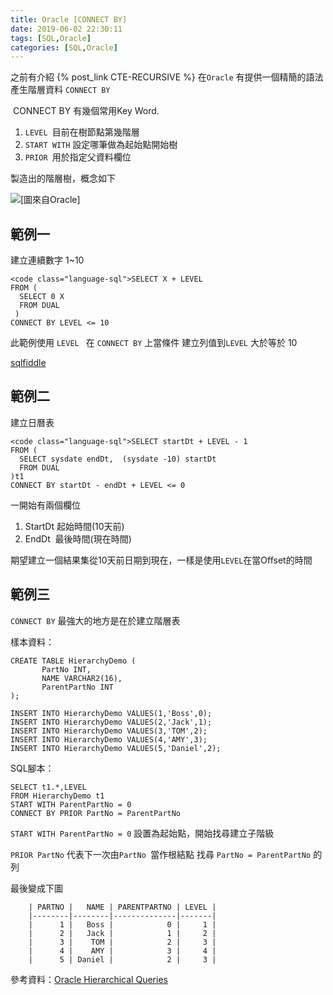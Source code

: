 ```yaml
---
title: Oracle [CONNECT BY]
date: 2019-06-02 22:30:11
tags: [SQL,Oracle]
categories: [SQL,Oracle]
---
```


之前有介紹 {% post_link CTE-RECURSIVE %} 在`Oracle` 有提供一個精簡的語法產生階層資料 `CONNECT BY`

 CONNECT BY 有幾個常用Key Word.

1.  `LEVEL `目前在樹節點第幾階層
2.  `START WITH` 設定哪筆做為起始點開始樹
3.  `PRIOR `用於指定父資料欄位

製造出的階層樹，概念如下

![](https://docs.oracle.com/cd/B19306_01/server.102/b14200/img/sqlrf002.gif)[圖來自Oracle]

## 範例一

<div class="note note--normal">建立連續數字 1~10</div>

    <code class="language-sql">SELECT X + LEVEL
    FROM (
      SELECT 0 X 
      FROM DUAL
     )
    CONNECT BY LEVEL <= 10

此範例使用 `LEVEL ` 在 `CONNECT BY` 上當條件 建立列值到`LEVEL` 大於等於 10

[sqlfiddle](https://rextester.com/WLJA28068)

## 範例二

建立日曆表

    <code class="language-sql">SELECT startDt + LEVEL - 1
    FROM (
      SELECT sysdate endDt,  (sysdate -10) startDt
      FROM DUAL
    )t1
    CONNECT BY startDt - endDt + LEVEL <= 0
    

一開始有兩個欄位 

1.  StartDt 起始時間(10天前)
2.  EndDt  最後時間(現在時間)

期望建立一個結果集從10天前日期到現在，一樣是使用`LEVEL`在當Offset的時間

## 範例三

`CONNECT BY` 最強大的地方是在於建立階層表

樣本資料：

    CREATE TABLE HierarchyDemo (
           PartNo INT,
           NAME VARCHAR2(16),
           ParentPartNo INT
    );

    INSERT INTO HierarchyDemo VALUES(1,'Boss',0);
    INSERT INTO HierarchyDemo VALUES(2,'Jack',1);
    INSERT INTO HierarchyDemo VALUES(3,'TOM',2);
    INSERT INTO HierarchyDemo VALUES(4,'AMY',3);
    INSERT INTO HierarchyDemo VALUES(5,'Daniel',2);


SQL腳本：

    SELECT t1.*,LEVEL
    FROM HierarchyDemo t1
    START WITH ParentPartNo = 0
    CONNECT BY PRIOR PartNo = ParentPartNo

`START WITH ParentPartNo = 0` 設置為起始點，開始找尋建立子階級

`PRIOR PartNo` 代表下一次由`PartNo `當作根結點 找尋 `PartNo = ParentPartNo` 的列

最後變成下圖

        | PARTNO |   NAME | PARENTPARTNO | LEVEL |
        |--------|--------|--------------|-------|
        |      1 |   Boss |            0 |     1 |
        |      2 |   Jack |            1 |     2 |
        |      3 |    TOM |            2 |     3 |
        |      4 |    AMY |            3 |     4 |
        |      5 | Daniel |            2 |     3 |

參考資料：[Oracle Hierarchical Queries](https://docs.oracle.com/cd/B19306_01/server.102/b14200/queries003.htm)

